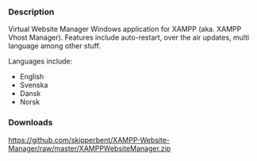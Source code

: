 ### Description
Virtual Website Manager Windows application for XAMPP (aka. XAMPP Vhost Manager). Features include auto-restart, over the air updates, multi language among other stuff.

Languages include:
- English
- Svenska
- Dansk
- Norsk

### Downloads
https://github.com/skipperbent/XAMPP-Website-Manager/raw/master/XAMPPWebsiteManager.zip
